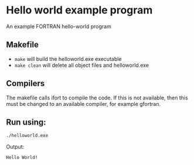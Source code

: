 # Hello world example program

An example FORTRAN hello-world program

## Makefile

* `make`  will build the helloworld.exe executable
* `make clean` will delete all object files and helloworld.exe

## Compilers

The makefile calls ifort to compile the code.  If this is not available, then this must be changed to an available compiler, for example gfortran.

## Run using:

```sh
./helloworld.exe
```

Output:

```sh
Hello World!
```
